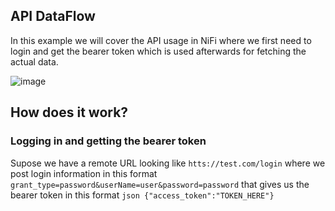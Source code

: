 ## API DataFlow
In this example we will cover the API usage in NiFi where we first need to login and get the bearer token which is used afterwards for fetching the actual data.

![image](https://user-images.githubusercontent.com/90190347/189651969-3d166d14-0359-45ad-8ce8-be6089706cf9.png)

## How does it work?

### Logging in and getting the bearer token
Supose we have a remote URL looking like ```htts://test.com/login``` where we post login information in this format ```grant_type=password&userName=user&password=password``` that gives us the bearer token in this format ```json
{"access_token":"TOKEN_HERE"}```
